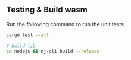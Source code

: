 ## Testing & Build wasm

Run the following command to run the unit tests.

```bash
cargo test --all

# build lib
cd nodejs && nj-cli build --release
```
